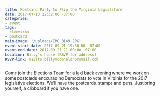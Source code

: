```yaml
---
title: Postcard Party to Flip the Virginia Legislature
date: 2017-09-13 22:32:00 -07:00
categories:
- event
tags:
- elections
- postcard
main-image: "/uploads/IMG_3149.JPG"
event-start-date: 2017-09-21 19:30:00 -07:00
event-end-date: 2017-09-21 21:00:00 -07:00
Location: Billy's house (RSVP for address)
RSVP-link: mailto:billymcdonaldnp@gmail.com
---
```


Come join the Elections Team for a laid back evening where we work on some postcards encouraging Democrats to vote in Virginia for the 2017 legislative elections. We’ll have the postcards, stamps and pens. Just bring yourself, a clipboard if you have one.
